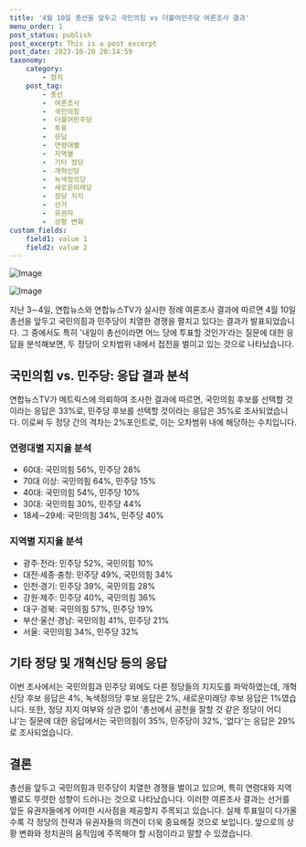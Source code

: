 ```yaml
---
title: '4월 10일 총선을 앞두고 국민의힘 vs 더불어민주당 여론조사 결과'
menu_order: 1
post_status: publish
post_excerpt: This is a post excerpt
post_date: 2023-10-20 20:14:59
taxonomy:
    category:
        - 정치
    post_tag:
        - 총선
        -  여론조사
        -  국민의힘
        -  더불어민주당
        -  투표
        -  응답
        -  연령대별
        -  지역별
        -  기타 정당
        -  개혁신당
        -  녹색정의당
        -  새로운미래당
        -  정당 지지
        -  선거
        -  유권자
        -  상황 변화
custom_fields:
    field1: value 1
    field2: value 2
---
```


![Image](https://imgnews.pstatic.net/image/001/2024/02/07/PCM20231219000271990_P4_20240207073906654.jpg?type=w647)

![Image](https://imgnews.pstatic.net/image/001/2024/02/07/PCM20230117000034990_P4_20240207073906657.jpg?type=w647)


지난 3∼4일, 연합뉴스와 연합뉴스TV가 실시한 정례 여론조사 결과에 따르면 4월 10일 총선을 앞두고 국민의힘과 민주당이 치열한 경쟁을 펼치고 있다는 결과가 발표되었습니다. 그 중에서도 특히 '내일이 총선이라면 어느 당에 투표할 것인가'라는 질문에 대한 응답을 분석해보면, 두 정당이 오차범위 내에서 접전을 벌이고 있는 것으로 나타났습니다.

## 국민의힘 vs. 민주당: 응답 결과 분석

연합뉴스TV가 메트릭스에 의뢰하여 조사한 결과에 따르면, 국민의힘 후보를 선택할 것이라는 응답은 33%로, 민주당 후보를 선택할 것이라는 응답은 35%로 조사되었습니다. 이로써 두 정당 간의 격차는 2%포인트로, 이는 오차범위 내에 해당하는 수치입니다.

### 연령대별 지지율 분석

- 60대: 국민의힘 56%, 민주당 28%
- 70대 이상: 국민의힘 64%, 민주당 15%
- 40대: 국민의힘 54%, 민주당 10%
- 30대: 국민의힘 30%, 민주당 44%
- 18세∼29세: 국민의힘 34%, 민주당 40%

### 지역별 지지율 분석

- 광주·전라: 민주당 52%, 국민의힘 10%
- 대전·세종·충청: 민주당 49%, 국민의힘 34%
- 인천·경기: 민주당 39%, 국민의힘 28%
- 강원·제주: 민주당 40%, 국민의힘 36%
- 대구·경북: 국민의힘 57%, 민주당 19%
- 부산·울산·경남: 국민의힘 41%, 민주당 21%
- 서울: 국민의힘 34%, 민주당 32%

## 기타 정당 및 개혁신당 등의 응답

이번 조사에서는 국민의힘과 민주당 외에도 다른 정당들의 지지도를 파악하였는데, 개혁신당 후보 응답은 4%, 녹색정의당 후보 응답은 2%, 새로운미래당 후보 응답은 1%였습니다. 또한, 정당 지지 여부와 상관 없이 '총선에서 공천을 잘할 것 같은 정당이 어디냐'는 질문에 대한 응답에서는 국민의힘이 35%, 민주당이 32%, '없다'는 응답은 29%로 조사되었습니다.

## 결론

총선을 앞두고 국민의힘과 민주당이 치열한 경쟁을 벌이고 있으며, 특히 연령대와 지역별로도 뚜렷한 성향이 드러나는 것으로 나타났습니다. 이러한 여론조사 결과는 선거를 앞둔 유권자들에게 어떠한 시사점을 제공할지 주목되고 있습니다. 실제 투표일이 다가올수록 각 정당의 전략과 유권자들의 의견이 더욱 중요해질 것으로 보입니다. 앞으로의 상황 변화와 정치권의 움직임에 주목해야 할 시점이라고 말할 수 있겠습니다.

